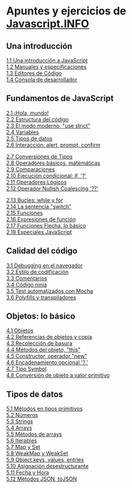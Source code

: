 # Apuntes y ejercicios de [Javascript.INFO](https://es.javascript.info/type-conversions)

## Una introducción

[1.1 Una introducción a JavaScript](1-1_una_introducción_a_javascript/apuntes.md)<br>
[1.2 Manuales y especificaciones](1-2_manuales_y_especificaciones/apuntes.md)<br>
[1.3 Editores de Código](1-3_editores_de_codigo/apuntes.md)<br>
[1.4 Consola de desarrollador](1-4_consola_de_desarrollador/apuntes.md)<br>

## Fundamentos de JavaScript

[2.1 ¡Hola, mundo!](2-1_hola_mundo/apuntes.md)<br>
[2.2 Estructura del código](2-2_estructura_del_codigo/apuntes.md)<br>
[2.3 El modo moderno, "use strict"](2-3_el_modo_moderno_use_strict/apuntes.md)<br>
[2.4 Variables](2-4_variables/apuntes.md)<br>
[2.5 Tipos de datos](2-5_tipos_de_datos/apuntes.md)<br>
[2.6 Interacción: alert, prompt, confirm](2-6_interaccion_alert_prompt_confirm/apuntes.md)<br>

[2.7 Conversiones de Tipos](2-7_conversiones_de_tipos/apuntes.md)<br>
[2.8 Operadores básicos, matemáticas](2-8_operadores_basicos_matematicas/apuntes.md)<br>
[2.9 Comparaciones](2-9_comparaciones/apuntes.md)<br>
[2.10 Ejecución condicional: if, '?'](2-10_ejecucion_condicional/apuntes.md)<br>
[2.11 Operadores Lógicos](2-11_operadores_logicos/apuntes.md)<br>
[2.12 Operador Nullish Coalescing '??'](2-12_operador_nullish_coalescing/apuntes.md)<br>

[2.13 Bucles: while y for](2-13_bucles_while_y_for/apuntes.md)<br>
[2.14 La sentencia "switch"](2-14_la_sentencia_switch/apuntes.md)<br>
[2.15 Funciones](2-15_funciones/apuntes.md)<br>
[2.16 Expresiones de función](2-16_expresiones_de_funcion/apuntes.md)<br>
[2.17 Funciones Flecha, lo básico](2-17_funciones_flecha_basico/apuntes.md)<br>
[2.18 Especiales JavaScript](2-18_especiales_javascript/apuntes.md)<br>

## Calidad del código

[3.1 Debugging en el navegador](3-1_debugging_en_el_navegador/apuntes.md)<br>
[3.2 Estilo de codificación](3-2_estilo_de_codificación/apuntes.md)<br>
[3.3 Comentarios](3-3_comentarios/apuntes.md)<br>
[3.4 Código ninja](3-4_código_ninja/apuntes.md)<br>
[3.5 Test automatizados con Mocha](3-5_test_automatizados_con_mocha/apuntes.md)<br>
[3.6 Polyfills y transpiladores](3-6_polyfills_y_transpiladores/apuntes.md)<br>

## Objetos: lo básico

[4.1 Objetos](4-1_objetos/apuntes.md)<br>
[4.2 Referencias de objetos y copia](4-2_referencias_de_objetos_y_copia/apuntes.md)<br>
[4.3 Recolección de basura](4-3_recolección_de_basura/apuntes.md)<br>
[4.4 Métodos del objeto, "this"](4-4_metodos_del_objeto_this/apuntes.md)<br>
[4.5 Constructor, operador "new"](4-5_constructor,_operador_new/apuntes.md)<br>
[4.6 Encadenamiento opcional '?.'](4-6_encadenamiento_opcional/apuntes.md)<br>
[4.7 Tipo Symbol](4-7_tipo_symbol/apuntes.md)<br>
[4.8 Conversión de objeto a valor primitivo](4-8_conversion_de_objeto_a_valor_primitivo/apuntes.md)<br>

## Tipos de datos

[5.1 Métodos en tipos primitivos](5-1_metodos_en_tipos_primitivos/apuntes.md)<br>
[5.2 Números](5-2_numeros/apuntes.md)<br>
[5.3 Strings](5-3_strings/apuntes.md)<br>
[5.4 Arrays](5-4_arrays/apuntes.md)<br>
[5.5 Métodos de arrays](5-5_metodos_de_arrays/apuntes.md)<br>
[5.6 Iterables](5-6_iterables/apuntes.md)<br>
[5.7 Map y Set](5-7_map_y_set/apuntes.md)<br>
[5.8 WeakMap y WeakSet](5-8_weakmap_y_weakset/apuntes.md)<br>
[5.9 Object.keys, values, entries](5-9_object_keys_values_entries/apuntes.md)<br>
[5.10 Asignación desestructurante](5-10_asignación_desestructurante/apuntes.md)<br>
[5.11 Fecha y Hora](5-11_fecha_y_hora/apuntes.md)<br>
[5.12 Métodos JSON, toJSON](5-12_metodos_json_tojson/apuntes.md)<br>
